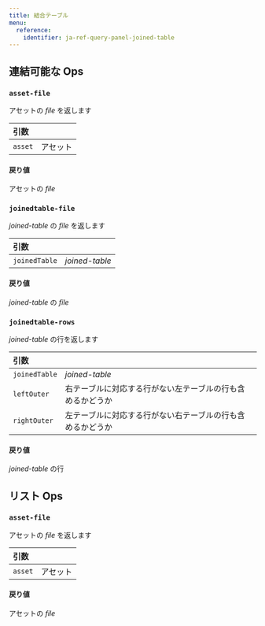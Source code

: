 ```yaml
---
title: 結合テーブル
menu:
  reference:
    identifier: ja-ref-query-panel-joined-table
---
```


## 連結可能な Ops
<h3 id="asset-file"><code>asset-file</code></h3>

アセットの _file_ を返します

| 引数 |  |
| :--- | :--- |
| `asset` | アセット |

#### 戻り値
アセットの _file_

<h3 id="joinedtable-file"><code>joinedtable-file</code></h3>

_joined-table_ の _file_ を返します

| 引数 |  |
| :--- | :--- |
| `joinedTable` | _joined-table_ |

#### 戻り値
_joined-table_ の _file_

<h3 id="joinedtable-rows"><code>joinedtable-rows</code></h3>

_joined-table_ の行を返します

| 引数 |  |
| :--- | :--- |
| `joinedTable` | _joined-table_ |
| `leftOuter` | 右テーブルに対応する行がない左テーブルの行も含めるかどうか |
| `rightOuter` | 左テーブルに対応する行がない右テーブルの行も含めるかどうか |

#### 戻り値
_joined-table_ の行


## リスト Ops
<h3 id="asset-file"><code>asset-file</code></h3>

アセットの _file_ を返します

| 引数 |  |
| :--- | :--- |
| `asset` | アセット |

#### 戻り値
アセットの _file_
